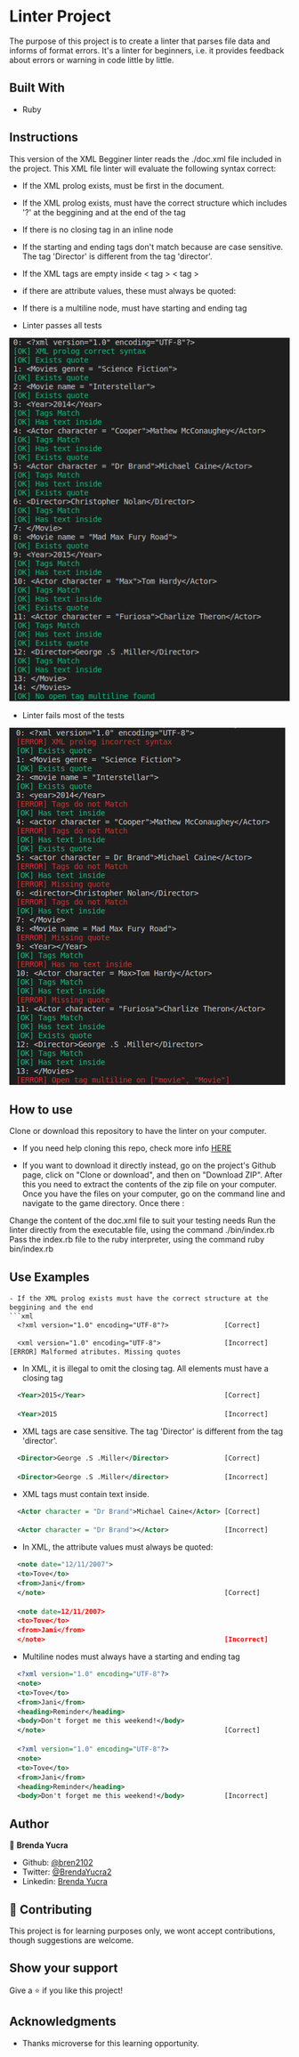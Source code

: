 # Linter Project

The purpose of this project is to create a linter that parses file data and informs of format errors. It's a linter for beginners, i.e. it provides feedback about errors or warning in code little by little.

## Built With

- Ruby

## Instructions

This version of the XML Begginer linter reads the ./doc.xml file included in the project. This XML file linter will evaluate the following syntax correct:

- If the XML prolog exists, must be first in the document.
- If the XML prolog exists, must have the correct structure which includes '?' at the beggining and at the end of the tag
- If there is no closing tag in an inline node
- If the starting and ending tags don't match because are case sensitive. The tag 'Director' is different from the tag 'director'.
- If the XML tags are empty inside < tag > < tag >
- if there are attribute values, these must always be quoted:
- If there is a multiline node, must have starting and ending tag

- Linter passes all tests

![screenshot](/assets/linter_approves.png)

- Linter fails most of the tests

![screenshot](/assets/linter_fails.png)

## How to use

Clone or download this repository to have the linter on your computer.

- If you need help cloning this repo, check more info [HERE](https://help.github.com/en/github/creating-cloning-and-archiving-repositories/cloning-a-repository)

- If you want to download it directly instead, go on the project's Github page, click on "Clone or download", and then on "Download ZIP". After this you need to extract the contents of the zip file on your computer.
Once you have the files on your computer, go on the command line and navigate to the game directory. Once there :

Change the content of the doc.xml file to suit your testing needs
Run the linter directly from the executable file, using the command ./bin/index.rb
Pass the index.rb file to the ruby interpreter, using the command ruby bin/index.rb

## Use Examples

```
- If the XML prolog exists must have the correct structure at the beggining and the end
```xml
  <?xml version="1.0" encoding="UTF-8"?>              [Correct]

  <xml version="1.0" encoding="UTF-8">                [Incorrect] [ERROR] Malformed atributes. Missing quotes
```
- In XML, it is illegal to omit the closing tag. All elements must have a closing tag
```xml
  <Year>2015</Year>                                   [Correct]
  
  <Year>2015                                          [Incorrect]
```
- XML tags are case sensitive. The tag 'Director' is different from the tag 'director'.
```xml
  <Director>George .S .Miller</Director>              [Correct]
  
  <Director>George .S .Miller</director>              [Incorrect]
```
- XML tags must contain text inside.
```xml
  <Actor character = "Dr Brand">Michael Caine</Actor> [Correct]
  
  <Actor character = "Dr Brand"></Actor>              [Incorrect]
```
- In XML, the attribute values must always be quoted:
```xml
  <note date="12/11/2007">
  <to>Tove</to>
  <from>Jani</from>
  </note>                                             [Correct]
  
  <note date=12/11/2007>
  <to>Tove</to>
  <from>Jani</from>
  </note>                                             [Incorrect]
```
- Multiline nodes must always have a starting and ending tag
```xml
  <?xml version="1.0" encoding="UTF-8"?>
  <note>
  <to>Tove</to>
  <from>Jani</from>
  <heading>Reminder</heading>
  <body>Don't forget me this weekend!</body>
  </note>                                             [Correct]

  <?xml version="1.0" encoding="UTF-8"?>
  <note>
  <to>Tove</to>
  <from>Jani</from>
  <heading>Reminder</heading>
  <body>Don't forget me this weekend!</body>          [Incorrect]
```
## Author

👤 **Brenda Yucra**

- Github: [@bren2102](https://github.com/bren2102) 
- Twitter: [@BrendaYucra2](https://twitter.com/BrendaYucra)
- Linkedin: [Brenda Yucra](https://www.linkedin.com/in/brenda-yucra-51980681/)

## 🤝 Contributing

This project is for learning purposes only, we wont accept contributions, though suggestions are welcome.

## Show your support

Give a ⭐️ if you like this project!

## Acknowledgments

- Thanks microverse for this learning opportunity.